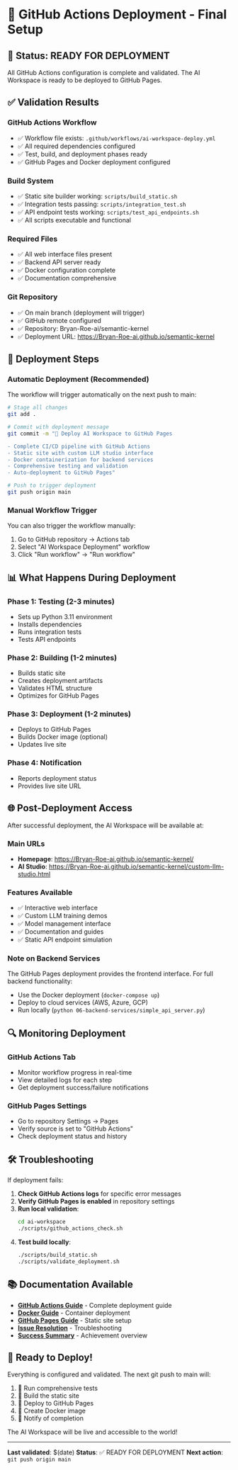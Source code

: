 # 🎯 GitHub Actions Deployment - Final Setup

## 🚀 Status: READY FOR DEPLOYMENT

All GitHub Actions configuration is complete and validated. The AI Workspace is ready to be deployed to GitHub Pages.

## ✅ Validation Results

### GitHub Actions Workflow

- ✅ Workflow file exists: `.github/workflows/ai-workspace-deploy.yml`
- ✅ All required dependencies configured
- ✅ Test, build, and deployment phases ready
- ✅ GitHub Pages and Docker deployment configured

### Build System

- ✅ Static site builder working: `scripts/build_static.sh`
- ✅ Integration tests passing: `scripts/integration_test.sh`
- ✅ API endpoint tests working: `scripts/test_api_endpoints.sh`
- ✅ All scripts executable and functional

### Required Files

- ✅ All web interface files present
- ✅ Backend API server ready
- ✅ Docker configuration complete
- ✅ Documentation comprehensive

### Git Repository

- ✅ On main branch (deployment will trigger)
- ✅ GitHub remote configured
- ✅ Repository: Bryan-Roe-ai/semantic-kernel
- ✅ Deployment URL: https://Bryan-Roe-ai.github.io/semantic-kernel

## 🔧 Deployment Steps

### Automatic Deployment (Recommended)

The workflow will trigger automatically on the next push to main:

```bash
# Stage all changes
git add .

# Commit with deployment message
git commit -m "🚀 Deploy AI Workspace to GitHub Pages

- Complete CI/CD pipeline with GitHub Actions
- Static site with custom LLM studio interface
- Docker containerization for backend services
- Comprehensive testing and validation
- Auto-deployment to GitHub Pages"

# Push to trigger deployment
git push origin main
```

### Manual Workflow Trigger

You can also trigger the workflow manually:

1. Go to GitHub repository → Actions tab
2. Select "AI Workspace Deployment" workflow
3. Click "Run workflow" → "Run workflow"

## 📊 What Happens During Deployment

### Phase 1: Testing (2-3 minutes)

- Sets up Python 3.11 environment
- Installs dependencies
- Runs integration tests
- Tests API endpoints

### Phase 2: Building (1-2 minutes)

- Builds static site
- Creates deployment artifacts
- Validates HTML structure
- Optimizes for GitHub Pages

### Phase 3: Deployment (1-2 minutes)

- Deploys to GitHub Pages
- Builds Docker image (optional)
- Updates live site

### Phase 4: Notification

- Reports deployment status
- Provides live site URL

## 🌐 Post-Deployment Access

After successful deployment, the AI Workspace will be available at:

### Main URLs

- **Homepage**: https://Bryan-Roe-ai.github.io/semantic-kernel/
- **AI Studio**: https://Bryan-Roe-ai.github.io/semantic-kernel/custom-llm-studio.html

### Features Available

- ✅ Interactive web interface
- ✅ Custom LLM training demos
- ✅ Model management interface
- ✅ Documentation and guides
- ✅ Static API endpoint simulation

### Note on Backend Services

The GitHub Pages deployment provides the frontend interface. For full backend functionality:

- Use the Docker deployment (`docker-compose up`)
- Deploy to cloud services (AWS, Azure, GCP)
- Run locally (`python 06-backend-services/simple_api_server.py`)

## 🔍 Monitoring Deployment

### GitHub Actions Tab

- Monitor workflow progress in real-time
- View detailed logs for each step
- Get deployment success/failure notifications

### GitHub Pages Settings

- Go to repository Settings → Pages
- Verify source is set to "GitHub Actions"
- Check deployment status and history

## 🛠️ Troubleshooting

If deployment fails:

1. **Check GitHub Actions logs** for specific error messages
2. **Verify GitHub Pages is enabled** in repository settings
3. **Run local validation**:
   ```bash
   cd ai-workspace
   ./scripts/github_actions_check.sh
   ```
4. **Test build locally**:
   ```bash
   ./scripts/build_static.sh
   ./scripts/validate_deployment.sh
   ```

## 📚 Documentation Available

- **[GitHub Actions Guide](./GITHUB_ACTIONS_GUIDE.md)** - Complete deployment guide
- **[Docker Guide](./DOCKER_GUIDE.md)** - Container deployment
- **[GitHub Pages Guide](./GITHUB_PAGES_GUIDE.md)** - Static site setup
- **[Issue Resolution](./ISSUE_RESOLUTION.md)** - Troubleshooting
- **[Success Summary](./SUCCESS_SUMMARY.md)** - Achievement overview

## 🎉 Ready to Deploy!

Everything is configured and validated. The next git push to main will:

1. 🧪 Run comprehensive tests
2. 🔨 Build the static site
3. 🚀 Deploy to GitHub Pages
4. 🐳 Create Docker image
5. 📧 Notify of completion

The AI Workspace will be live and accessible to the world!

---

**Last validated**: $(date)
**Status**: ✅ READY FOR DEPLOYMENT
**Next action**: `git push origin main`

